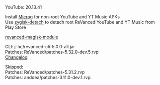 YouTube: 20.13.41  

Install [Microg](https://github.com/ReVanced/GmsCore/releases) for non-root YouTube and YT Music APKs  
Use [zygisk-detach](https://github.com/j-hc/zygisk-detach) to detach root ReVanced YouTube and YT Music from Play Store  

[revanced-magisk-module](https://github.com/j-hc/revanced-magisk-module)
  
CLI: j-hc/revanced-cli-5.0.0-all.jar  
Patches: ReVanced/patches-5.32.0-dev.5.rvp  
[Changelog](https://github.com/ReVanced/revanced-patches/releases/tag/v5.32.0-dev.5)  

Skipped:  
Patches: ReVanced/patches-5.31.2.rvp    
Patches: anddea/patches-3.11.0-dev.1.rvp        
